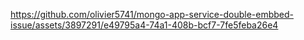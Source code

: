 

https://github.com/olivier5741/mongo-app-service-double-embbed-issue/assets/3897291/e49795a4-74a1-408b-bcf7-7fe5feba26e4

